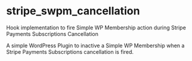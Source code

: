 # stripe_swpm_cancellation
Hook implementation to fire Simple WP Membership action during Stripe Payments Subscriptions Cancellation

A simple WordPress Plugin to inactive a Simple WP Membership when a Stripe Payments Subscriptions cancellation is fired.
